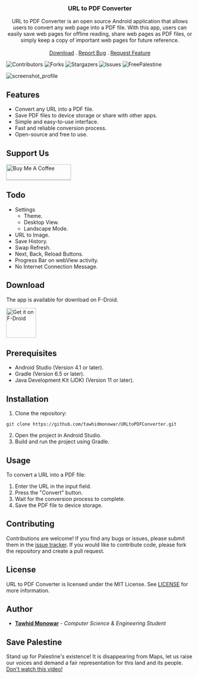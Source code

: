 <p align="center">
  <h3 align="center">URL to PDF Converter</h3>

  <p align="center">
    URL to PDF Converter is an open source Android application that allows users to convert any web page into a PDF file. With this app, users can easily save web pages for offline reading, share web pages as PDF files, or simply keep a copy of important web pages for future reference.
    <br/>
    <br/>
    <a href="https://github.com/tawhidmonowar/URLtoPDFConverter/releases">Download</a>
    .
    <a href="https://github.com/tawhidmonowar/URLtoPDFConverter/issues">Report Bug</a>
    .
    <a href="https://github.com/tawhidmonowar/URLtoPDFConverter/issues">Request Feature</a>
  </p>
</p>

![Contributors](https://img.shields.io/github/contributors/tawhidmonowar/URLtoPDFConverter?color=dark-green) ![Forks](https://img.shields.io/github/forks/tawhidmonowar/URLtoPDFConverter?style=social) ![Stargazers](https://img.shields.io/github/stars/tawhidmonowar/URLtoPDFConverter?style=social) ![Issues](https://img.shields.io/github/issues/tawhidmonowar/URLtoPDFConverter) ![FreePalestine](https://raw.githubusercontent.com/tawhidmonowar/polyglot_ai/187d25e5f3acaa5af6b361d19053938cf6d3bf81/client/public/FreePalestine.svg)

![screenshot_profile](./screenshot/screenshot.png)

## Features
- Convert any URL into a PDF file.
- Save PDF files to device storage or share with other apps.
- Simple and easy-to-use interface.
- Fast and reliable conversion process.
- Open-source and free to use.

## Support Us

<a href="https://www.buymeacoffee.com/tawhidmonowar" target="_blank"><img src="https://www.buymeacoffee.com/assets/img/custom_images/orange_img.png" alt="Buy Me A Coffee" style="height: 41px !important;width: 174px !important;box-shadow: 0px 3px 2px 0px rgba(190, 190, 190, 0.5) !important;-webkit-box-shadow: 0px 3px 2px 0px rgba(190, 190, 190, 0.5) !important;"></a>

## Todo

- Settings
  - Theme.
  - Desktop View.
  - Landscape Mode.
- URL to Image.
- Save History.
- Swap Refresh.
- Next, Back, Reload Buttons.
- Progress Bar on webView activity.
- No Internet Connection Message.

## Download

The app is available for download on F-Droid.

<a href="https://f-droid.org/packages/com.prostudio.urltopdfconverter/"><img src="https://fdroid.gitlab.io/artwork/badge/get-it-on.png" alt="Get it on F-Droid" height="80"></a>

## Prerequisites
- Android Studio (Version 4.1 or later).
- Gradle (Version 6.5 or later).
- Java Development Kit (JDK) (Version 11 or later).

## Installation

1. Clone the repository:
```
git clone https://github.com/tawhidmonowar/URLtoPDFConverter.git
```
2. Open the project in Android Studio.
3. Build and run the project using Gradle.

## Usage
To convert a URL into a PDF file:
1. Enter the URL in the input field.
2. Press the "Convert" button.
3. Wait for the conversion process to complete.
4. Save the PDF file to device storage.

## Contributing
Contributions are welcome! If you find any bugs or issues, please submit them in the [issue tracker](https://github.com/tawhidmonowar/URLtoPDFConverter/issues). If you would like to contribute code, please fork the repository and create a pull request.

## License
URL to PDF Converter is licensed under the MIT License. See 
<a href="https://github.com/tawhidmonowar/URLtoPDFConverter/blob/main/LICENSE">LICENSE</a> for more information.

## Author
* **<a href="https://tawhidmonowar.github.io/profile">Tawhid Monowar</a>** - *Computer Science & Engineering Student*

## Save Palestine
Stand up for Palestine's existence! It is disappearing from Maps, let us raise our voices and demand a fair representation for this land and its people.
[Don't watch this video!](https://youtu.be/O5fbyEV36pU)
